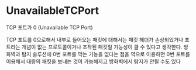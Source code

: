 # UnavailableTCPort
TCP 포트가 0 (Unavailable TCP Port)

TCP 포트를 0으로해서 내부로 들어오는 패킷에 대해서는 패킷 헤더가 손상되었거나 포트라는 개념이 없는 프로토콜이거나 조작된 패킷일 가능성이 클 수 있다고 생각한다.
방화벽과 탐지 솔루션에 0번 포트를 막는 기능을 없다는 점을 역으로 이용하면 0번 포트를 이용해서 대량의 패킷을 보내는 것이 가능해지고 방화벽에서 탐지가 안될 수도 있다
